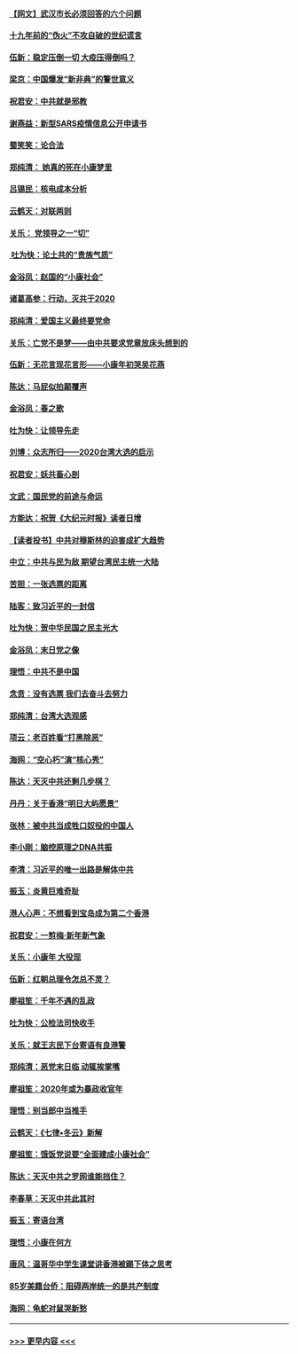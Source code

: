 #### [【网文】武汉市长必须回答的六个问题](../pages/nsc993/n11813848.md?t=01230955) 
#### [十九年前的“伪火”不攻自破的世纪谎言](../pages/nsc993/n11813238.md?t=01230955) 
#### [伍新：稳定压倒一切 大疫压得倒吗？](../pages/nsc993/n11812634.md?t=01230955) 
#### [梁京：中国爆发“新非典”的警世意义](../pages/nsc993/n11812554.md?t=01230955) 
#### [祝君安：中共就是邪教](../pages/nsc993/n11812431.md?t=01230955) 
#### [谢燕益：新型SARS疫情信息公开申请书](../pages/nsc993/n11808840.md?t=01230955) 
#### [蜀笑笑：论合法](../pages/nsc993/n11808064.md?t=01230955) 
#### [郑纯清： 她真的死在小康梦里](../pages/nsc993/n11806623.md?t=01230955) 
#### [吕锡民：核电成本分析](../pages/nsc993/n11806284.md?t=01230955) 
#### [云鹤天：对联两则](../pages/nsc993/n11805957.md?t=01230955) 
#### [关乐： 党领导之一“切”](../pages/nsc993/n11804505.md?t=01230955) 
#### [ 吐为快：论土共的“贵族气质”](../pages/nsc993/n11804490.md?t=01230955) 
#### [金浴凤：赵国的“小康社会”](../pages/nsc993/n11804452.md?t=01230955) 
#### [诸葛高参：行动，灭共于2020](../pages/nsc993/n11804120.md?t=01230955) 
#### [郑纯清：爱国主义最终要党命](../pages/nsc993/n11802197.md?t=01230955) 
#### [关乐：亡党不是梦——由中共要求党章放床头想到的](../pages/nsc993/n11802156.md?t=01230955) 
#### [伍新：无花言现花言形——小康年初哭吴花燕](../pages/nsc993/n11800044.md?t=01230955) 
#### [陈达：马屁似拍颠覆声](../pages/nsc993/n11800010.md?t=01230955) 
#### [金浴凤：春之歌](../pages/nsc993/n11797687.md?t=01230955) 
#### [吐为快：让领导先走](../pages/nsc993/n11797512.md?t=01230955) 
#### [刘博：众志所归——2020台湾大选的启示](../pages/nsc993/n11796878.md?t=01230955) 
#### [祝君安：妖共畜心剖](../pages/nsc993/n11794273.md?t=01230955) 
#### [文武：国民党的前途与命运](../pages/nsc993/n11794198.md?t=01230955) 
#### [方能达：祝贺《大纪元时报》读者日增](../pages/nsc993/n11793807.md?t=01230955) 
#### [【读者投书】中共对穆斯林的迫害成扩大趋势](../pages/nsc993/n11791371.md?t=01230955) 
#### [中立：中共与民为敌 期望台湾民主统一大陆](../pages/nsc993/n11790392.md?t=01230955) 
#### [苦胆：一张选票的距离](../pages/nsc993/n11788914.md?t=01230955) 
#### [陆客：致习近平的一封信](../pages/nsc993/n11788867.md?t=01230955) 
#### [吐为快：贺中华民国之民主光大](../pages/nsc993/n11788618.md?t=01230955) 
#### [金浴凤：末日党之像](../pages/nsc993/n11787475.md?t=01230955) 
#### [理悟：中共不是中国](../pages/nsc993/n11787463.md?t=01230955) 
#### [念贲：没有选票  我们去奋斗去努力](../pages/nsc993/n11787398.md?t=01230955) 
#### [郑纯清：台湾大选观感](../pages/nsc993/n11786210.md?t=01230955) 
#### [项云：老百姓看“打黑除恶”](../pages/nsc993/n11785398.md?t=01230955) 
#### [海网：“空心朽”演“核心秀”](../pages/nsc993/n11783874.md?t=01230955) 
#### [陈达：天灭中共还剩几步棋？](../pages/nsc993/n11783719.md?t=01230955) 
#### [丹丹：关于香港“明日大屿愿景”](../pages/nsc993/n11783273.md?t=01230955) 
#### [张林：被中共当成牲口奴役的中国人](../pages/nsc993/n11782397.md?t=01230955) 
#### [李小刚：脑控原理之DNA共振](../pages/nsc993/n11780962.md?t=01230955) 
#### [李清：习近平的唯一出路是解体中共](../pages/nsc993/n11780866.md?t=01230955) 
#### [振玉：炎黄巨难奇耻](../pages/nsc993/n11779632.md?t=01230955) 
#### [港人心声：不想看到宝岛成为第二个香港](../pages/nsc993/n11778817.md?t=01230955) 
#### [祝君安：一剪梅‧新年新气象](../pages/nsc993/n11776340.md?t=01230955) 
#### [关乐：小康年 大役现](../pages/nsc993/n11774213.md?t=01230955) 
#### [伍新：红朝总理令怎总不灵？](../pages/nsc993/n11770813.md?t=01230955) 
#### [廖祖笙：千年不遇的乱政](../pages/nsc993/n11770373.md?t=01230955) 
#### [吐为快：公检法司快收手](../pages/nsc993/n11770359.md?t=01230955) 
#### [关乐：就王志民下台寄语有良港警](../pages/nsc993/n11769903.md?t=01230955) 
#### [郑纯清：恶党末日临 动辄挨掌嘴](../pages/nsc993/n11769356.md?t=01230955) 
#### [廖祖笙：2020年或为暴政收官年](../pages/nsc993/n11768216.md?t=01230955) 
#### [理悟：别当郎中当推手](../pages/nsc993/n11768243.md?t=01230955) 
#### [云鹤天：《七律▪冬云》新解](../pages/nsc993/n11768204.md?t=01230955) 
#### [廖祖笙：饿饭党说要“全面建成小康社会”](../pages/nsc993/n11767482.md?t=01230955) 
#### [陈达：天灭中共之罗网谁能挡住？](../pages/nsc993/n11767465.md?t=01230955) 
#### [李春草：天灭中共此其时](../pages/nsc993/n11767452.md?t=01230955) 
#### [振玉：寄语台湾](../pages/nsc993/n11767432.md?t=01230955) 
#### [理悟：小康在何方](../pages/nsc993/n11767394.md?t=01230955) 
#### [唐风：温哥华中学生课堂讲香港被踢下体之思考](../pages/nsc993/n11766848.md?t=01230955) 
#### [85岁美籍台侨：阻碍两岸统一的是共产制度](../pages/nsc993/n11765043.md?t=01230955) 
#### [海网：龟蛇对鼠哭新愁](../pages/nsc993/n11764895.md?t=01230955) 

----
#### [ >>> 更早内容 <<< ](../indexes/nsc993-earlier.md)
